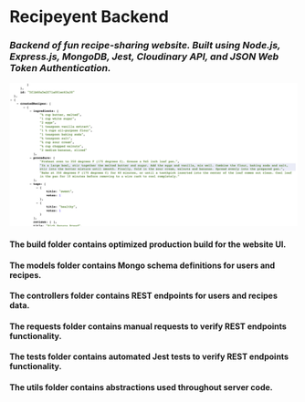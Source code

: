 
# Recipeyent Backend
### *Backend of fun recipe-sharing website. Built using Node.js, Express.js, MongoDB, Jest, Cloudinary API, and JSON Web Token Authentication.*

![Image of Recipe Endpoint](https://github.com/axk5209/recipeyent-backend/blob/master/recipeEndpoint.png)

#### The build folder contains optimized production build for the website UI.
#### The models folder contains Mongo schema definitions for users and recipes.
#### The controllers folder contains REST endpoints for users and recipes data.
#### The requests folder contains manual requests to verify REST endpoints functionality.
#### The tests folder contains automated Jest tests to verify REST endpoints functionality.
#### The utils folder contains abstractions used throughout server code.
